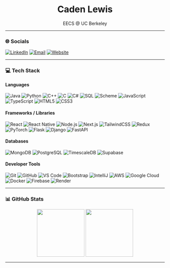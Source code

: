 <h1 align="center">Caden Lewis</h1>
<p align="center">EECS @ UC Berkeley</p>

---

### 🌐 Socials

[![LinkedIn](https://img.shields.io/badge/LinkedIn-0A66C2?style=for-the-badge&logo=linkedin&logoColor=white)](https://linkedin.com/in/caden-lewis)
[![Email](https://img.shields.io/badge/Email-FFD700?style=for-the-badge&logo=gmail&logoColor=black)](mailto:cadenlewis@berkeley.edu)
[![Website](https://img.shields.io/badge/Website-000000?style=for-the-badge&logo=githubpages&logoColor=white)](https://cadelew.github.io/personal-website/)


---

### 💻 Tech Stack

#### Languages
![Java](https://img.shields.io/badge/java-000000?style=for-the-badge&logo=openjdk&logoColor=gold) 
![Python](https://img.shields.io/badge/python-000000?style=for-the-badge&logo=python&logoColor=FFD43B) 
![C++](https://img.shields.io/badge/c++-000000?style=for-the-badge&logo=c%2B%2B&logoColor=00599C) 
![C](https://img.shields.io/badge/c-000000?style=for-the-badge&logo=c&logoColor=white) 
![C#](https://img.shields.io/badge/c%23-000000?style=for-the-badge&logo=c-sharp&logoColor=239120) 
![SQL](https://img.shields.io/badge/SQL-000000?style=for-the-badge&logo=sql&logoColor=blue) 
![Scheme](https://img.shields.io/badge/Scheme-000000?style=for-the-badge&logo=gnu-smalltalk&logoColor=white) 
![JavaScript](https://img.shields.io/badge/javascript-000000?style=for-the-badge&logo=javascript&logoColor=F7DF1E) 
![TypeScript](https://img.shields.io/badge/typescript-000000?style=for-the-badge&logo=typescript&logoColor=3178C6) 
![HTML5](https://img.shields.io/badge/html5-000000?style=for-the-badge&logo=html5&logoColor=E34F26) 
![CSS3](https://img.shields.io/badge/css3-000000?style=for-the-badge&logo=css3&logoColor=1572B6)

#### Frameworks / Libraries
![React](https://img.shields.io/badge/react-000000?style=for-the-badge&logo=react&logoColor=61DAFB) 
![React Native](https://img.shields.io/badge/ReactNative-000000?style=for-the-badge&logo=react&logoColor=61DAFB) 
![Node.js](https://img.shields.io/badge/node.js-000000?style=for-the-badge&logo=node.js&logoColor=68A063) 
![Next.js](https://img.shields.io/badge/Next.js-000000?style=for-the-badge&logo=next.js&logoColor=white) 
![TailwindCSS](https://img.shields.io/badge/tailwindcss-000000?style=for-the-badge&logo=tailwind-css&logoColor=38B2AC) 
![Redux](https://img.shields.io/badge/redux-000000?style=for-the-badge&logo=redux&logoColor=764ABC) 
![PyTorch](https://img.shields.io/badge/PyTorch-000000?style=for-the-badge&logo=pytorch&logoColor=EE4C2C) 
![Flask](https://img.shields.io/badge/Flask-000000?style=for-the-badge&logo=flask&logoColor=000000) 
![Django](https://img.shields.io/badge/Django-000000?style=for-the-badge&logo=django&logoColor=092E20) 
![FastAPI](https://img.shields.io/badge/FastAPI-000000?style=for-the-badge&logo=fastapi&logoColor=009688)

#### Databases
![MongoDB](https://img.shields.io/badge/MongoDB-000000?style=for-the-badge&logo=mongodb&logoColor=4EA94B) 
![PostgreSQL](https://img.shields.io/badge/PostgreSQL-000000?style=for-the-badge&logo=postgresql&logoColor=4169E1) 
![TimescaleDB](https://img.shields.io/badge/TimescaleDB-000000?style=for-the-badge&logo=postgresql&logoColor=FF6347) 
![Supabase](https://img.shields.io/badge/Supabase-000000?style=for-the-badge&logo=supabase&logoColor=3ECF8E)

#### Developer Tools
![Git](https://img.shields.io/badge/git-000000?style=for-the-badge&logo=git&logoColor=F05033) 
![GitHub](https://img.shields.io/badge/github-000000?style=for-the-badge&logo=github&logoColor=white) 
![VS Code](https://img.shields.io/badge/VS%20Code-000000?style=for-the-badge&logo=visual-studio-code&logoColor=007ACC) 
![Bootstrap](https://img.shields.io/badge/bootstrap-000000?style=for-the-badge&logo=bootstrap&logoColor=563D7C) 
![IntelliJ](https://img.shields.io/badge/IntelliJ-000000?style=for-the-badge&logo=intellij-idea&logoColor=000000) 
![AWS](https://img.shields.io/badge/AWS-000000?style=for-the-badge&logo=amazon-aws&logoColor=FF9900) 
![Google Cloud](https://img.shields.io/badge/GoogleCloud-000000?style=for-the-badge&logo=google-cloud&logoColor=4285F4) 
![Docker](https://img.shields.io/badge/Docker-000000?style=for-the-badge&logo=docker&logoColor=2496ED) 
![Firebase](https://img.shields.io/badge/Firebase-000000?style=for-the-badge&logo=firebase&logoColor=FFCA28) 
![Render](https://img.shields.io/badge/Render-000000?style=for-the-badge&logo=render&logoColor=00ADB5)

---

### 📊 GitHub Stats

<p align="center">
<img src="https://github-readme-stats.vercel.app/api?username=cadelew&theme=great-gatsby&hide_border=false&hide_rank=true" height="150"/>
<img src="https://nirzak-streak-stats.vercel.app/?user=cadelew&theme=great-gatsby&hide_border=false" height="150"/>
</p>

---
